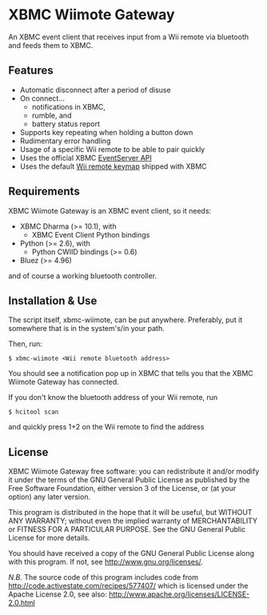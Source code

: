 XBMC Wiimote Gateway
====================

An XBMC event client that receives input from a Wii remote via bluetooth
and feeds them to XBMC.

Features
--------

* Automatic disconnect after a period of disuse
* On connect…
  * notifications in XBMC,
  * rumble, and
  * battery status report
* Supports key repeating when holding a button down
* Rudimentary error handling
* Usage of a specific Wii remote to be able to pair quickly
* Uses the official XBMC [EventServer API](http://wiki.xbmc.org/?title=EventServer#Event_Clients_and_the_EventServer)
* Uses the default [Wii remote keymap](https://github.com/xbmc/xbmc/blob/master/system/keymaps/joystick.WiiRemote.xml)
  shipped with XBMC

Requirements
------------

XBMC Wiimote Gateway is an XBMC event client, so it needs:

* XBMC Dharma (>= 10.1), with
  * XBMC Event Client Python bindings
* Python (>= 2.6), with
  * Python CWIID bindings (>= 0.6)
* Bluez (>= 4.96)

and of course a working bluetooth controller.

Installation & Use
------------------

The script itself, xbmc-wiimote, can be put anywhere.  Preferably, put it
somewhere that is in the system's/in your path.

Then, run:

    $ xbmc-wiimote <Wii remote bluetooth address>

You should see a notification pop up in XBMC that tells you that the
XBMC Wiimote Gateway has connected.

If you don't know the bluetooth address of your Wii remote, run

    $ hcitool scan

and quickly press 1+2 on the Wii remote to find the address

License
-------

XBMC Wiimote Gateway free software: you can redistribute it and/or modify
it under the terms of the GNU General Public License as published by the
Free Software Foundation, either version 3 of the License, or (at your
option) any later version.

This program is distributed in the hope that it will be useful, but WITHOUT
ANY WARRANTY; without even the implied warranty of MERCHANTABILITY or
FITNESS FOR A PARTICULAR PURPOSE.  See the GNU General Public License for
more details.

You should have received a copy of the GNU General Public License along
with this program.  If not, see <http://www.gnu.org/licenses/>.

*N.B.* The source code of this program includes code from
http://code.activestate.com/recipes/577407/ which is licensed under the
Apache License 2.0, see also: http://www.apache.org/licenses/LICENSE-2.0.html

